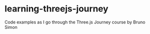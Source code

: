 # learning-threejs-journey
Code examples as I go through the Three.js Journey course by Bruno Simon
